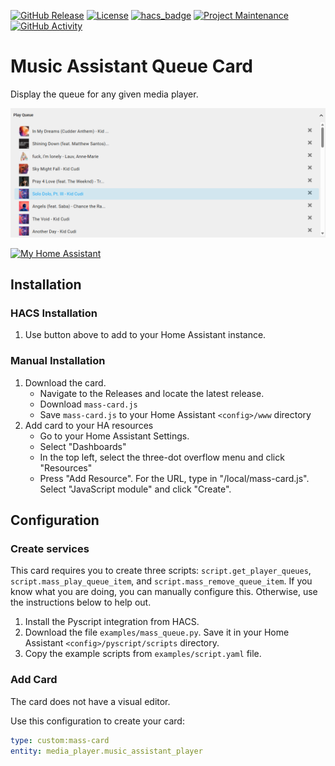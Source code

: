 [![GitHub Release](https://img.shields.io/github/release/droans/mass_card.svg?style=for-the-badge)](https://github.com/droans/mass_card/releases)
[![License](https://img.shields.io/github/license/droans/mass_card.svg?style=for-the-badge)](LICENSE)
[![hacs_badge](https://img.shields.io/badge/HACS-Default-blue.svg?style=for-the-badge)](https://github.com/hacs/default)
[![Project Maintenance](https://img.shields.io/badge/maintainer-droans-blue.svg?style=for-the-badge)](https://github.com/droans)
[![GitHub Activity](https://img.shields.io/github/last-commit/droans/mass_card?style=for-the-badge)](https://github.com/droans/mass_card/commits/main)

# Music Assistant Queue Card

Display the queue for any given media player.

![Queue Card Example](/static/queue_example.png)

[![My Home Assistant](https://my.home-assistant.io/badges/hacs_repository.svg)](https://my.home-assistant.io/redirect/hacs_repository/?repository=mass_card&owner=droans&category=Plugin)

## Installation

### HACS Installation
1. Use button above to add to your Home Assistant instance.

### Manual Installation
1. Download the card.
    - Navigate to the Releases and locate the latest release.
    - Download `mass-card.js`
    - Save `mass-card.js` to your Home Assistant `<config>/www` directory
2. Add card to your HA resources
    - Go to your Home Assistant Settings.
    - Select "Dashboards"
    - In the top left, select the three-dot overflow menu and click "Resources"
    - Press "Add Resource". For the URL, type in "/local/mass-card.js". Select "JavaScript module" and click "Create".

## Configuration

### Create services

This card requires you to create three scripts: `script.get_player_queues`, `script.mass_play_queue_item`, and `script.mass_remove_queue_item`.  If you know what you are doing, you can manually configure this. Otherwise, use the instructions below to help out.

1. Install the Pyscript integration from HACS.
2. Download the file `examples/mass_queue.py`. Save it in your Home Assistant `<config>/pyscript/scripts` directory.
3. Copy the example scripts from `examples/script.yaml` file. 

### Add Card

The card does not have a visual editor. 

Use this configuration to create your card:

```yaml
type: custom:mass-card
entity: media_player.music_assistant_player
```